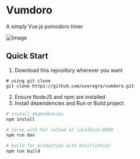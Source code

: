 # Vumdoro

A simply Vue.js pomodoro timer

![Image](https://i.imgur.com/BdFoekF.png)
## Quick Start

1. Download this repository wherever you want
```
# using git clone
git clone https://github.com/uverogre/vumdoro.git
```
2. Ensure NodeJS and npm are installed
3. Install dependencies and Run or Build project

```bash
# install dependencies
npm install

# serve with hot reload at localhost:8080
npm run dev

# build for production with minification
npm run build

```

